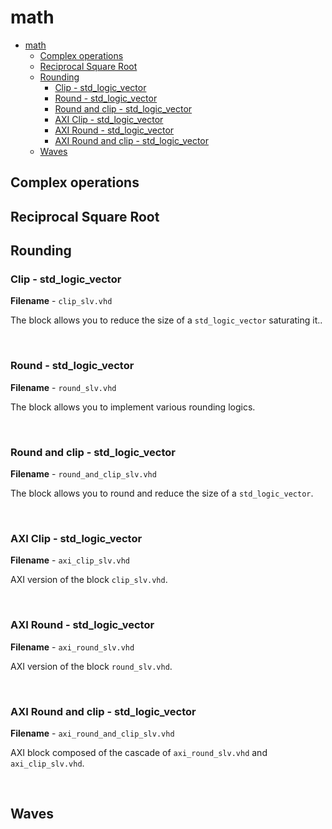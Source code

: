 math
===

- [math](#math)
  - [Complex operations](#complex-operations)
  - [Reciprocal Square Root](#reciprocal-square-root)
  - [Rounding](#rounding)
    - [Clip - std\_logic\_vector](#clip---std_logic_vector)
    - [Round - std\_logic\_vector](#round---std_logic_vector)
    - [Round and clip - std\_logic\_vector](#round-and-clip---std_logic_vector)
    - [AXI Clip - std\_logic\_vector](#axi-clip---std_logic_vector)
    - [AXI Round - std\_logic\_vector](#axi-round---std_logic_vector)
    - [AXI Round and clip - std\_logic\_vector](#axi-round-and-clip---std_logic_vector)
  - [Waves](#waves)


## Complex operations


## Reciprocal Square Root


## Rounding

### Clip - std_logic_vector

**Filename** - `clip_slv.vhd`

The block allows you to reduce the size of a `std_logic_vector` saturating it..

<br>

### Round - std_logic_vector

**Filename** - `round_slv.vhd`

The block allows you to implement various rounding logics.


<br>

### Round and clip - std_logic_vector

**Filename** - `round_and_clip_slv.vhd`

The block allows you to round and reduce the size of a `std_logic_vector`.

<br>

### AXI Clip - std_logic_vector

**Filename** - `axi_clip_slv.vhd`

AXI version of the block `clip_slv.vhd`.

<br>

### AXI Round - std_logic_vector

**Filename** - `axi_round_slv.vhd`

AXI version of the block `round_slv.vhd`.

<br>

### AXI Round and clip - std_logic_vector

**Filename** - `axi_round_and_clip_slv.vhd`

AXI block composed of the cascade of `axi_round_slv.vhd` and `axi_clip_slv.vhd`.

<br>

## Waves


